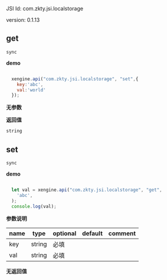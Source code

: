 





JSI Id: com.zkty.jsi.localstorage

version: 0.1.13



## get
`sync`

**demo**
``` js

  xengine.api("com.zkty.jsi.localstorage", "set",{
    key:'abc',
    val:'world'
  });

``` 

**无参数**

**返回值**
``` js
string
``` 



## set
`sync`

**demo**
``` js

  let val = xengine.api("com.zkty.jsi.localstorage", "get",
    'abc',
  );
  console.log(val);

``` 

**参数说明**

| name                        | type      | optional | default   | comment  |
| --------------------------- | --------- | -------- | --------- |--------- |
| key | string | 必填 |  |  |
| val | string | 必填 |  |  |
**无返回值**


    

